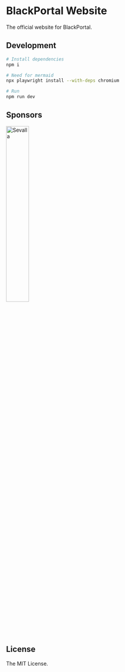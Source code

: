 # BlackPortal Website

The official website for BlackPortal.

## Development

```sh
# Install dependencies
npm i

# Need for mermaid
npx playwright install --with-deps chromium

# Run
npm run dev
```

## Sponsors

<div align="left">
  <picture>
    <source media="(prefers-color-scheme: dark)" srcset="https://raw.githubusercontent.com/blackportal-ai/website/refs/heads/main/public/images/sevalla_white_logo.png">
    <source media="(prefers-color-scheme: light)" srcset="https://raw.githubusercontent.com/blackportal-ai/website/refs/heads/main/public/images/sevalla_black_logo.png">
    <img alt="Sevalla"
         src="https://raw.githubusercontent.com/blackportal-ai/website/refs/heads/main/public/images/sevalla_white_logo.png"
         width="35%">
  </picture>

<br/>
<br/>

</div>

## License

The MIT License.
